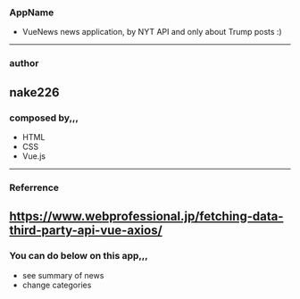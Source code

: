 ### AppName
  - VueNews
  news application, by  NYT API and only about Trump posts :)
---
### author
nake226
---
### composed by,,,
  - HTML
  - CSS
  - Vue.js
---
### Referrence
https://www.webprofessional.jp/fetching-data-third-party-api-vue-axios/
---
### You can do below on this app,,,
  - see summary of news
  - change categories
